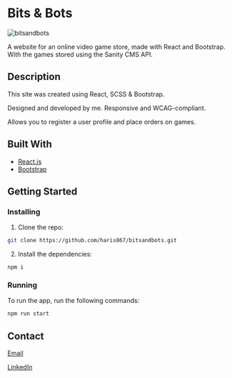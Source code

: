 # Bits & Bots

![bitsandbots](https://github.com/haris867/bitsandbots/assets/73777398/2e5d7251-0c60-44fd-8f9f-f5a87ec2f94a)

A website for an online video game store, made with React and Bootstrap. With the games stored using the Sanity CMS API.

## Description

This site was created using React, SCSS & Bootstrap.

Designed and developed by me. Responsive and WCAG-compliant.

Allows you to register a user profile and place orders on games.

## Built With

- [React.js](https://reactjs.org/)
- [Bootstrap](https://getbootstrap.com)

## Getting Started

### Installing

1. Clone the repo:

```bash
git clone https://github.com/haris867/bitsandbots.git
```

2. Install the dependencies:

```
npm i
```

### Running

To run the app, run the following commands:

```bash
npm run start
```

## Contact

[Email](mailto:haris@hotmail.com)

[LinkedIn](https://www.linkedin.com/in/haris-usman-3bb83a204/)
